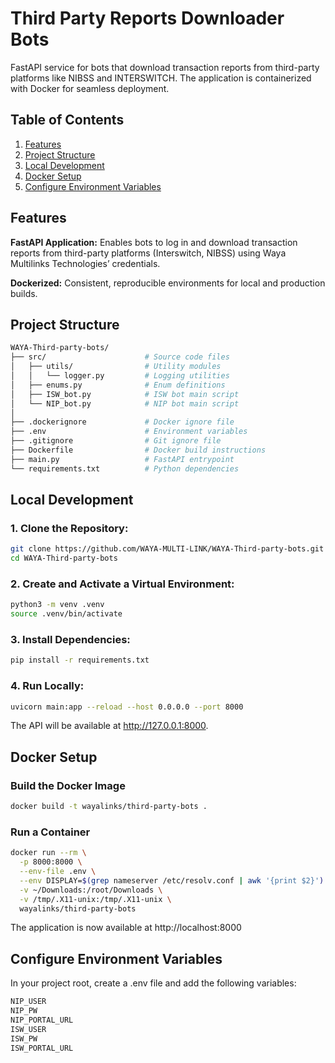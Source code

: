 # Third Party Reports Downloader Bots
FastAPI service for bots that download transaction reports from third-party platforms like NIBSS and INTERSWITCH. The application is containerized with Docker for seamless deployment.
  
## Table of Contents
1. [Features](#features)
2. [Project Structure](#project-structure)
3. [Local Development](#local-development)
4. [Docker Setup](#docker-setup)
5. [Configure Environment Variables](#configure-environment-variables)

## Features
__FastAPI Application:__ Enables bots to log in and download transaction reports from third-party platforms (Interswitch, NIBSS) using Waya Multilinks Technologies’ credentials.  

__Dockerized:__ Consistent, reproducible environments for local and production builds. 

## Project Structure
```bash
WAYA-Third-party-bots/   
├── src/                      # Source code files 
│   ├── utils/                # Utility modules  
│   │   └── logger.py         # Logging utilities  
│   ├── enums.py              # Enum definitions  
│   ├── ISW_bot.py            # ISW bot main script  
│   └── NIP_bot.py            # NIP bot main script  
│  
├── .dockerignore             # Docker ignore file  
├── .env                      # Environment variables  
├── .gitignore                # Git ignore file  
├── Dockerfile                # Docker build instructions  
├── main.py                   # FastAPI entrypoint  
└── requirements.txt          # Python dependencies  
```

## Local Development
### 1. Clone the Repository:  
```bash
git clone https://github.com/WAYA-MULTI-LINK/WAYA-Third-party-bots.git
cd WAYA-Third-party-bots
```
 
### 2. Create and Activate a Virtual Environment:
```bash
python3 -m venv .venv
source .venv/bin/activate
```

### 3. Install Dependencies:
```bash
pip install -r requirements.txt
```

### 4. Run Locally:
```bash
uvicorn main:app --reload --host 0.0.0.0 --port 8000
```
The API will be available at http://127.0.0.1:8000.

## Docker Setup
### Build the Docker Image
```bash
docker build -t wayalinks/third-party-bots .
```
### Run a Container
```bash
docker run --rm \
  -p 8000:8000 \
  --env-file .env \
  --env DISPLAY=$(grep nameserver /etc/resolv.conf | awk '{print $2}'):0.0 \
  -v ~/Downloads:/root/Downloads \
  -v /tmp/.X11-unix:/tmp/.X11-unix \
  wayalinks/third-party-bots
```
The application is now available at http://localhost:8000

## Configure Environment Variables

In your project root, create a .env file and add the following variables:
```bash
NIP_USER
NIP_PW
NIP_PORTAL_URL
ISW_USER
ISW_PW
ISW_PORTAL_URL
```

